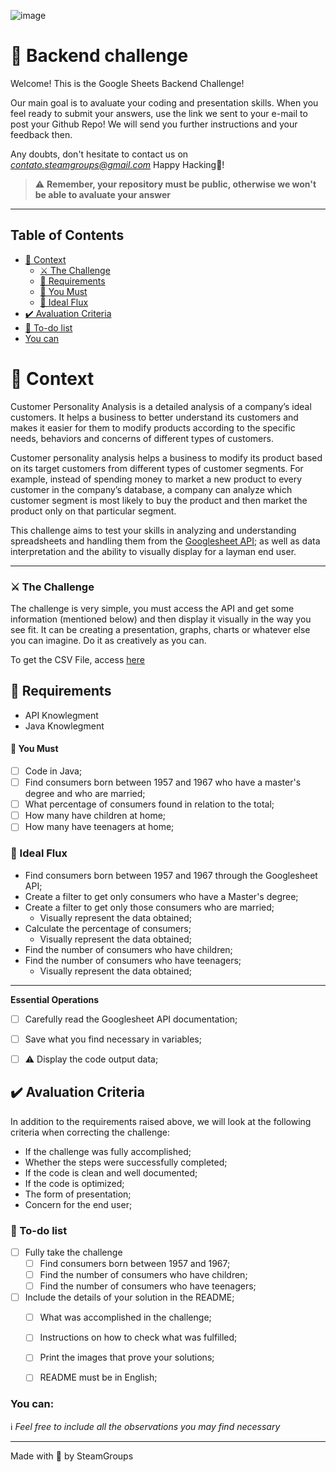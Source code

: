 ![image](https://images.pexels.com/photos/590022/pexels-photo-590022.jpeg?cs=srgb&dl=pexels-lukas-590022.jpg&fm=jpg)

# 🚀 Backend challenge

Welcome! This is the Google Sheets Backend Challenge!

Our main goal is to avaluate your coding and presentation skills.
When you feel ready to submit your answers, use the link we sent to your e-mail to post your Github Repo!
We will send you further instructions and your feedback then.

Any doubts, don't hesitate to contact us on *contato.steamgroups@gmail.com*
Happy Hacking💙!

> ⚠️ **Remember, your repository must be public, otherwise we won't be able to avaluate your answer**

---

## Table of Contents

- [🧠 Context](#-context)
  - [⚔️ The Challenge](#️-the-challenge)
  - [🏁 Requirements](#-requirements)
  - [🤟 You Must](#-you-must)
  - [🚰 Ideal Flux](#-ideal-flux)
- [✔️ Avaluation Criteria](#️-avaluation-criteria)
- [:notebook: To-do list](#notebook-to-do-list)
- [You can](#-you-can)

# 🧠 Context

Customer Personality Analysis is a detailed analysis of a company’s ideal customers. It helps a business to better understand its customers and makes it easier for them to modify products according to the specific needs, behaviors and concerns of different types of customers.

Customer personality analysis helps a business to modify its product based on its target customers from different types of customer segments. For example, instead of spending money to market a new product to every customer in the company’s database, a company can analyze which customer segment is most likely to buy the product and then market the product only on that particular segment.

This challenge aims to test your skills in analyzing and understanding spreadsheets and handling them from the [Googlesheet API](https://developers.google.com/sheets/api/guides/concepts); as well as data interpretation and the ability to visually display for a layman end user.

---
### ⚔️ The Challenge

The challenge is very simple, you must access the API and get some information (mentioned below) and then display it visually in the way you see fit. It can be creating a presentation, graphs, charts or whatever else you can imagine. Do it as creatively as you can.

To get the CSV File, access [here](https://drive.google.com/file/d/1JweH2MW-Vy8SgOHmevKW_k0JQpZjEG11/view?usp=sharing)

## 🏁 Requirements

- API Knowlegment
- Java Knowlegment


#### 🤟 You Must

- [ ] Code in Java;
- [ ] Find consumers born between 1957 and 1967 who have a master's degree and who are married;
- [ ] What percentage of consumers found in relation to the total;
- [ ] How many have children at home;
- [ ] How many have teenagers at home;

### 🚰 Ideal Flux

- Find consumers born between 1957 and 1967 through the Googlesheet API;
- Create a filter to get only consumers who have a Master's degree;
- Create a filter to get only those consumers who are married;
  - Visually represent the data obtained;
- Calculate the percentage of consumers;
  - Visually represent the data obtained;
- Find the number of consumers who have children;
- Find the number of consumers who have teenagers;
  - Visually represent the data obtained;
---

**Essential Operations**

- [ ] Carefully read the Googlesheet API documentation;
- [ ] Save what you find necessary in variables;
- [ ] :warning: Display the code output data;
 

## ✔️ Avaluation Criteria

In addition to the requirements raised above, we will look at the following criteria when correcting the challenge:

- If the challenge was fully accomplished;
- Whether the steps were successfully completed;
- If the code is clean and well documented;
- If the code is optimized;
- The form of presentation;
- Concern for the end user;


### :notebook: To-do list
- [ ] Fully take the challenge
  - [ ] Find consumers born between 1957 and 1967;
  - [ ] Find the number of consumers who have children;
  - [ ] Find the number of consumers who have teenagers;
- [ ] Include the details of your solution in the README;
  - [ ] What was accomplished in the challenge;
  - [ ] Instructions on how to check what was fulfilled;
  - [ ] Print the images that prove your solutions;
  - [ ] README must be in English;


### You can:
:information_source: _Feel free to include all the observations you may find necessary_

---

Made with 💜 by SteamGroups
